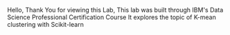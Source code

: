 Hello,
Thank You for viewing this Lab,
This lab was built through IBM's Data Science Professional Certification Course
It explores the topic of K-mean clustering with Scikit-learn
